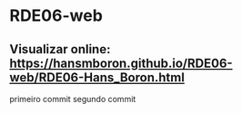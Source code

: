 # RDE06-web

## Visualizar online: <a href="https://hansmboron.github.io/RDE06-web/RDE06-Hans_Boron.html" target="_blank">https://hansmboron.github.io/RDE06-web/RDE06-Hans_Boron.html

primeiro commit
segundo commit